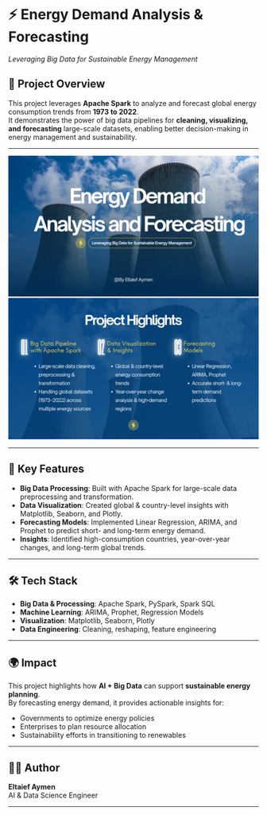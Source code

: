 # ⚡ Energy Demand Analysis & Forecasting  
*Leveraging Big Data for Sustainable Energy Management*  

## 📌 Project Overview  
This project leverages **Apache Spark** to analyze and forecast global energy consumption trends from **1973 to 2022**.  
It demonstrates the power of big data pipelines for **cleaning, visualizing, and forecasting** large-scale datasets, enabling better decision-making in energy management and sustainability.  

---

 ![Title Slide](Images/BigData.png)  
 ![Project Highlights](Images/BigData1.png)  

---

## 🔑 Key Features  
- **Big Data Processing**: Built with Apache Spark for large-scale data preprocessing and transformation.  
- **Data Visualization**: Created global & country-level insights with Matplotlib, Seaborn, and Plotly.  
- **Forecasting Models**: Implemented Linear Regression, ARIMA, and Prophet to predict short- and long-term energy demand.  
- **Insights**: Identified high-consumption countries, year-over-year changes, and long-term global trends.  

---

## 🛠️ Tech Stack  
- **Big Data & Processing**: Apache Spark, PySpark, Spark SQL  
- **Machine Learning**: ARIMA, Prophet, Regression Models  
- **Visualization**: Matplotlib, Seaborn, Plotly  
- **Data Engineering**: Cleaning, reshaping, feature engineering  

---

## 🌍 Impact  
This project highlights how **AI + Big Data** can support **sustainable energy planning**.  
By forecasting energy demand, it provides actionable insights for:  
- Governments to optimize energy policies  
- Enterprises to plan resource allocation  
- Sustainability efforts in transitioning to renewables  

---

## 👨‍💻 Author  
**Eltaief Aymen**  
AI & Data Science Engineer 

---

